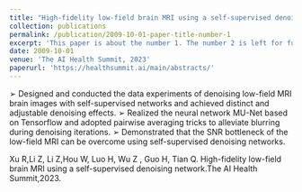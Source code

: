```yaml
---
title: "High-fidelity low-field brain MRI using a self-supervised denoising network"
collection: publications
permalink: /publication/2009-10-01-paper-title-number-1
excerpt: 'This paper is about the number 1. The number 2 is left for future work.'
date: 2009-10-01
venue: 'The AI Health Summit, 2023'
paperurl: 'https://healthsummit.ai/main/abstracts/'
---
```

➢ Designed and conducted the data experiments of denoising low-field MRI brain images with self-supervised networks 
and achieved distinct and adjustable denoising effects.
➢ Realized the neural network MU-Net based on Tensorflow and adopted pairwise averaging tricks to alleviate blurring 
during denoising iterations.
➢ Demonstrated that the SNR bottleneck of the low-field MRI can be overcome using self-supervised denoising networks.

Xu R,Li Z, Li Z,Hou W, Luo H, Wu Z , Guo H, Tian Q. 
High-fidelity low-field brain MRI using a self-supervised denoising network.The AI Health Summit,2023.
